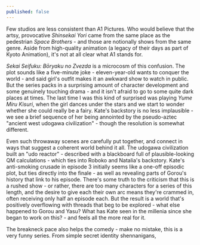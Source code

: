 ```yaml
---
published: false
---
```


Few studios are less consistent than A1 Pictures. Who would believe that the artsy, provocative *Shinsekai Yori* came from the same place as the pedestrian *Space Brothers* - and those are notionally shows from the same genre. Aside from high-quality animation (a legacy of their days as part of Kyoto Animation), it's not at all clear what A1 stands for.

*Sekai Seifuku: Bōryaku no Zvezda* is a microcosm of this confusion. The plot sounds like a five-minute joke - eleven-year-old wants to conquer the world - and said girl's outfit makes it an awkward show to watch in public. But the series packs in a surprising amount of character development and some genuinely touching drama - and it isn't afraid to go to some quite dark places at times. The last time I was this kind of surprised was playing *Yume Miru Kisuri*, when the girl dances under the stars and we start to wonder whether she could really be a fairy. Kate's backstory is no less implausible - we see a brief sequence of her being annointed by the pseudo-aztec "ancient west udogawa civilization" - though the resolution is somewhat different.

Even such throwaway scenes are carefully put together, and connect in ways that suggest a coherent world behind it all. The udogawa civilization built an "udo reactor" - described with a blackboard full of plausible-looking QM calculations - which ties into Roboko and Natalia's backstory. Kate's anti-smoking crusade in episode 3 initially seems like a one-off episodic plot, but ties directly into the finale - as well as revealing parts of Gorou's history that link to his episode. There's some truth to the criticism that this is a rushed show - or rather, there are too many characters for a series of this length, and the desire to give each their own arc means they're crammed in, often receiving only half an episode each. But the result is a world that's positively overflowing with threads that beg to be explored - what else happened to Gorou and Yasu? What has Kate seen in the millenia since she began to work on this? - and feels all the more real for it.

The breakneck pace also helps the comedy - make no mistake, this is a very funny series. From simple secret identity shennanigans, 